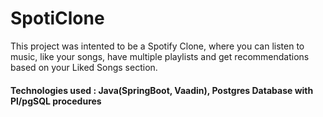 # SpotiClone

This project was intented to be a Spotify Clone, where you can listen to music, like your songs, have multiple playlists and get recommendations based on your Liked Songs section.
 #### Technologies used : Java(SpringBoot, Vaadin), Postgres Database with Pl/pgSQL procedures
